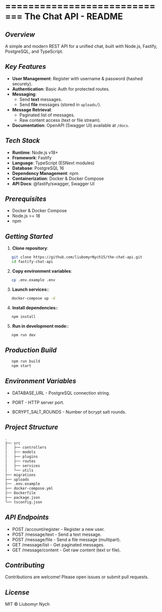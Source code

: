 =============================
   **The Chat API - README**
=============================


***Overview***
--------
A simple and modern REST API for a unified chat, built with Node.js, Fastify, PostgreSQL, and TypeScript.


***Key Features***
------------
- **User Management**: Register with username & password (hashed securely).
- **Authentication**: Basic Auth for protected routes.
- **Messaging**:
  - Send **text** messages.
  - Send **file** messages (stored in `uploads/`).
- **Message Retrieval**:
  - Paginated list of messages.
  - Raw content access (text or file stream).
- **Documentation**: OpenAPI (Swagger UI) available at `/docs`.


***Tech Stack***
----------
- **Runtime**: Node.js v18+
- **Framework**: Fastify
- **Language**: TypeScript (ESNext modules)
- **Database**: PostgreSQL 16
- **Dependency Management**: npm
- **Containerization**: Docker & Docker Compose
- **API Docs**: @fastify/swagger, Swagger UI


***Prerequisites***
-------------
- Docker & Docker Compose
- Node.js >= 18
- npm


***Getting Started***
---------------
1. **Clone repository**:
```bash
   git clone https://github.com/liubomyrNych15/the-chat-api.git
   cd fastify-chat-api
   ```

2. **Copy environment variables**:
```bash
   cp .env.example .env
   ```

3. **Launch services:**:
```bash
   docker-compose up -d
   ```

4. **Install dependencies:**:
```bash
   npm install
   ```

5. **Run in development mode:**:
```bash
   npm run dev
   ```


***Production Build***
---------------
```bash
   npm run build
   npm start
   ```


***Environment Variables***
---------------
- DATABASE_URL - PostgreSQL connection string.

- PORT - HTTP server port.

- BCRYPT_SALT_ROUNDS - Number of bcrypt salt rounds.


***Project Structure***
---------------
```bash
.
├── src
│   ├── controllers
│   ├── models
│   ├── plugins
│   ├── routes
│   ├── services
│   └── utils
├── migrations
├── uploads
├── .env.example
├── docker-compose.yml
├── Dockerfile
├── package.json
└── tsconfig.json
   ```


***API Endpoints***
---------------
- POST /account/register - Register a new user.
- POST /message/text - Send a text message.
- POST /message/file - Send a file message (multipart).
- GET /message/list - Get paginated messages.
- GET /message/content - Get raw content (text or file).


***Contributing***
---------------
Contributions are welcome! Please open issues or submit pull requests.


***License***
---------------
MIT © Liubomyr Nych
